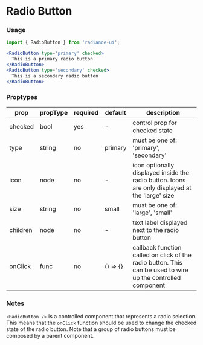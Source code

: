 # Radio Button
### Usage

```jsx
import { RadioButton } from 'radiance-ui';

<RadioButton type='primary' checked>
  This is a primary radio button
</RadioButton>
<RadioButton type='secondary' checked>
  This is a secondary radio button
</RadioButton>
```

<!-- STORY -->

### Proptypes
| prop      | propType           | required | default | description                                                                                                                  |
|-----------|--------------------|----------|---------|------------------------------------------------------------------------------------------------------------------------------|
| checked   | bool               | yes      | -       | control prop for checked state                                                                                               |
| type      | string             | no       | primary | must be one of: 'primary', 'secondary'                                                                                       |
| icon      | node               | no       | -       | icon optionally displayed inside the radio button. Icons are only displayed at the 'large' size                              |                                                                                                 |
| size      | string             | no       | small   | must be one of: 'large', 'small'                                                                                             |                                                                                                 |
| children  | node               | no       | -       | text label displayed next to the radio button                                                                                |
| onClick   | func               | no       | () => {}| callback function called on click of the radio button. This can be used to wire up the controlled component                  |

### Notes
`<RadioButton />` is a controlled component that represents a radio
selection. This means that the `onClick` function should be used to
change the checked state of the radio button. Note that a group of radio
buttons must be composed by a parent component.
